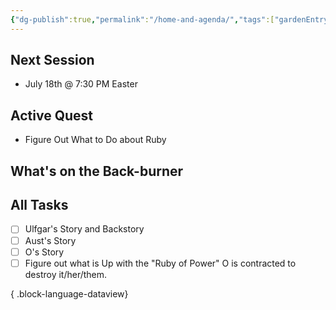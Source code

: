 ```yaml
---
{"dg-publish":true,"permalink":"/home-and-agenda/","tags":["gardenEntry"]}
---
```


## Next Session
- July 18th @ 7:30 PM Easter
## Active Quest
- Figure Out What to Do about Ruby
## What's on the Back-burner

## All Tasks
- [ ] Ulfgar's Story and Backstory
- [ ] Aust's Story
- [ ] O's Story
- [ ] Figure out what is Up with the "Ruby of Power" O is contracted to destroy it/her/them.

{ .block-language-dataview}
